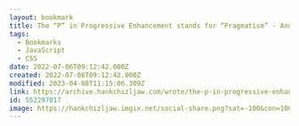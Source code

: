 ```yaml
---
layout: bookmark
title: The “P” in Progressive Enhancement stands for “Pragmatism” - Andy Bell
tags:
  - Bookmarks
  - JavaScript
  - CSS
date: 2022-07-06T09:12:42.000Z
created: 2022-07-06T09:12:42.000Z
modified: 2023-04-08T11:15:06.309Z
link: https://archive.hankchizljaw.com/wrote/the-p-in-progressive-enhancement-stands-for-pragmatism
id: 552297017
image: https://hankchizljaw.imgix.net/social-share.png?sat=-100&con=100
---
```

